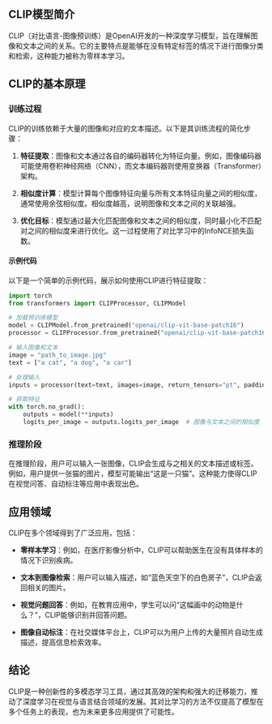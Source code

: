 ## CLIP模型简介

CLIP（对比语言-图像预训练）是OpenAI开发的一种深度学习模型，旨在理解图像和文本之间的关系。它的主要特点是能够在没有特定标签的情况下进行图像分类和检索，这种能力被称为零样本学习。

## CLIP的基本原理

### 训练过程

CLIP的训练依赖于大量的图像和对应的文本描述。以下是其训练流程的简化步骤：

1. **特征提取**：图像和文本通过各自的编码器转化为特征向量。例如，图像编码器可能使用卷积神经网络（CNN），而文本编码器则使用变换器（Transformer）架构。

2. **相似度计算**：模型计算每个图像特征向量与所有文本特征向量之间的相似度，通常使用余弦相似度。相似度越高，说明图像和文本之间的关联越强。

3. **优化目标**：模型通过最大化匹配图像和文本之间的相似度，同时最小化不匹配对之间的相似度来进行优化。这一过程使用了对比学习中的InfoNCE损失函数。

#### 示例代码

以下是一个简单的示例代码，展示如何使用CLIP进行特征提取：

```python
import torch
from transformers import CLIPProcessor, CLIPModel

# 加载预训练模型
model = CLIPModel.from_pretrained("openai/clip-vit-base-patch16")
processor = CLIPProcessor.from_pretrained("openai/clip-vit-base-patch16")

# 输入图像和文本
image = "path_to_image.jpg"
text = ["a cat", "a dog", "a car"]

# 处理输入
inputs = processor(text=text, images=image, return_tensors="pt", padding=True)

# 获取特征
with torch.no_grad():
    outputs = model(**inputs)
    logits_per_image = outputs.logits_per_image  # 图像与文本之间的相似度
```

### 推理阶段

在推理阶段，用户可以输入一张图像，CLIP会生成与之相关的文本描述或标签。例如，用户提供一张猫的图片，模型可能输出“这是一只猫”。这种能力使得CLIP在视觉问答、自动标注等应用中表现出色。

## 应用领域

CLIP在多个领域得到了广泛应用，包括：

- **零样本学习**：例如，在医疗影像分析中，CLIP可以帮助医生在没有具体样本的情况下识别疾病。

- **文本到图像检索**：用户可以输入描述，如“蓝色天空下的白色房子”，CLIP会返回相关的图片。

- **视觉问题回答**：例如，在教育应用中，学生可以问“这幅画中的动物是什么？”，CLIP能够识别并回答问题。

- **图像自动标注**：在社交媒体平台上，CLIP可以为用户上传的大量照片自动生成描述，提高信息检索效率。

## 结论

CLIP是一种创新性的多模态学习工具，通过其高效的架构和强大的迁移能力，推动了深度学习在视觉与语言结合领域的发展。其对比学习的方法不仅提高了模型在多个任务上的表现，也为未来更多应用提供了可能性。